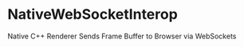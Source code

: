 NativeWebSocketInterop
======================

Native C++ Renderer Sends Frame Buffer to Browser via WebSockets
